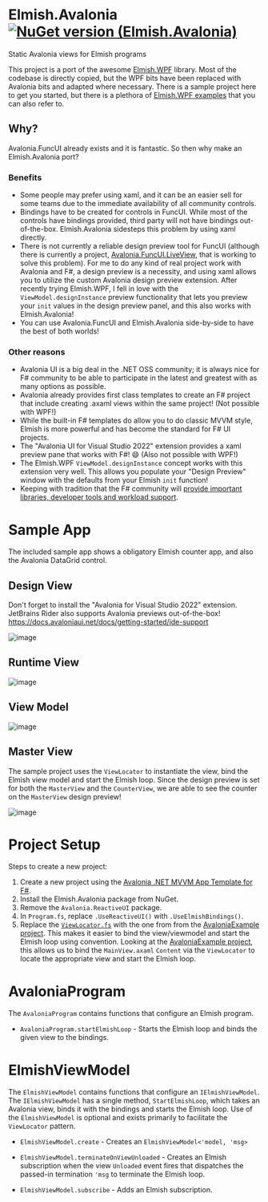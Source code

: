 # Elmish.Avalonia [![NuGet version (Elmish.Avalonia)](https://img.shields.io/nuget/v/Elmish.Avalonia.svg?style=flat-square)](https://www.nuget.org/packages/Elmish.Avalonia/)
Static Avalonia views for Elmish programs

This project is a port of the awesome [Elmish.WPF](https://github.com/elmish/Elmish.WPF) library.
Most of the codebase is directly copied, but the WPF bits have been replaced with Avalonia bits and adapted where necessary.
There is a sample project here to get you started, but there is a plethora of [Elmish.WPF examples](https://github.com/elmish/Elmish.WPF/tree/master/src/Samples) that you can also refer to.

## Why?
Avalonia.FuncUI already exists and it is fantastic. So then why make an Elmish.Avalonia port?

### Benefits
* Some people may prefer using xaml, and it can be an easier sell for some teams due to the immediate availability of all community controls.
* Bindings have to be created for controls in FuncUI. While most of the controls have bindings provided, third party will not have bindings out-of-the-box. Elmish.Avalonia sidesteps this problem by using xaml directly.
* There is not currently a reliable design preview tool for FuncUI (although there is currently a project, [Avalonia.FuncUI.LiveView](https://github.com/SilkyFowl/Avalonia.FuncUI.LiveView), that is working to solve this problem). For me to do any kind of real project work with Avalonia and F#, a design preview is a necessity, and using xaml allows you to utilize the custom Avalonia design preview extension. After recently trying Elmish.WPF, I fell in love with the `ViewModel.designInstance` preview functionality that lets you preview your `init` values in the design preview panel, and this also works with Elmish.Avalonia!
* You can use Avalonia.FuncUI and Elmish.Avalonia side-by-side to have the best of both worlds!

### Other reasons
* Avalonia UI is a big deal in the .NET OSS community; it is always nice for F# community to be able to participate in the latest and greatest with as many options as possible.
* Avalonia already provides first class templates to create an F# project that include creating .axaml views within the same project! (Not possible with WPF!)
* While the built-in F# templates do allow you to do classic MVVM style, Elmish is more powerful and has become the standard for F# UI projects.
* The "Avalonia UI for Visual Studio 2022" extension provides a xaml preview pane that works with F#! 😄 (Also not possible with WPF!)
* The Elmish.WPF `ViewModel.designInstance` concept works with this extension very well. This allows you populate your "Design Preview" window with the defaults from your Elmish `init` function!
* Keeping with tradition that the F# community will [provide important libraries, developer tools and workload support](https://learn.microsoft.com/en-us/dotnet/fsharp/strategy).

# Sample App
The included sample app shows a obligatory Elmish counter app, and also the Avalonia DataGrid control.

## Design View
Don't forget to install the "Avalonia for Visual Studio 2022" extension.
JetBrains Rider also supports Avalonia previews out-of-the-box!
https://docs.avaloniaui.net/docs/getting-started/ide-support

![image](https://user-images.githubusercontent.com/1030435/219173023-a47d5d9b-8926-4f9d-833b-1406661e1c82.png)

## Runtime View
![image](https://user-images.githubusercontent.com/1030435/219145003-b4168921-ddab-41bc-92ea-d3f432fbc844.png)

## View Model
![image](https://github.com/JordanMarr/Elmish.Avalonia/assets/1030435/975bc487-b5ff-4e10-a968-a249cd11488f)


## Master View
The sample project uses the `ViewLocator` to instantiate the view, bind the Elmish view model and start the Elmish loop.
Since the design preview is set for both the `MasterView` and the `CounterView`, we are able to see the counter on the `MasterView` design preview!

![image](https://user-images.githubusercontent.com/1030435/219421157-cfa2254c-a1aa-417c-9a8b-69a5bc4ef038.png)


# Project Setup

Steps to create a new project:

1) Create a new project using the [Avalonia .NET MVVM App Template for F#](https://github.com/AvaloniaUI/avalonia-dotnet-templates).
2) Install the Elmish.Avalonia package from NuGet.
3) Remove the `Avalonia.ReactiveUI` package.
4) In `Program.fs`, replace `.UseReactiveUI()` with `.UseElmishBindings()`.
5) Replace the [`ViewLocator.fs`](https://github.com/JordanMarr/Elmish.Avalonia/blob/main/src/Samples/AvaloniaExample/ViewLocator.fs) with the one from from the [AvaloniaExample project](https://github.com/JordanMarr/Elmish.Avalonia/tree/main/src/Samples/AvaloniaExample). This makes it easier to bind the view/viewmodel and start the Elmish loop using convention.
   Looking at the [AvaloniaExample project](https://github.com/JordanMarr/Elmish.Avalonia/tree/main/src/Samples/AvaloniaExample), this allows us to bind the `MainView.axaml` `Content` via the `ViewLocator` to locate the appropriate view and start the Elmish loop.

# AvaloniaProgram
The `AvaloniaProgram` contains functions that configure an Elmish program.

* `AvaloniaProgram.startElmishLoop` - Starts the Elmish loop and binds the given view to the bindings.

# ElmishViewModel
The `ElmishViewModel` contains functions that configure an `IElmishViewModel`. 
The `IElmishViewModel` has a single method, `StartElmishLoop`, which takes an Avalonia view, binds it with the bindings and starts the Elmish loop.
Use of the `ElmishViewModel` is optional and exists primarily to facilitate the `ViewLocator` pattern.

* `ElmishViewModel.create` - Creates an `ElmishViewModel<'model, 'msg>`

* `ElmishViewModel.terminateOnViewUnloaded` - Creates an Elmish subscription when the view `Unloaded` event fires that dispatches the passed-in termination `'msg` to terminate the Elmish loop.

* `ElmishViewModel.subscribe` - Adds an Elmish subscription.
